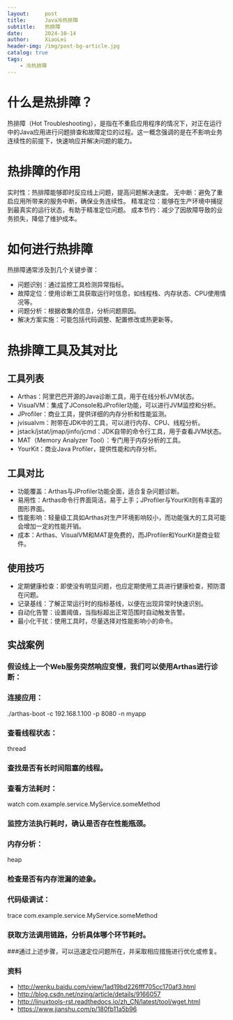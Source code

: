 ```yaml
---
layout:     post
title:      Java冷热排障
subtitle:   热排障
date:       2024-10-14
author:     XiaoLei
header-img: /img/post-bg-article.jpg
catalog: true
tags:
    - 冷热排障
---
```


# 什么是热排障？
热排障（Hot Troubleshooting），是指在不重启应用程序的情况下，对正在运行中的Java应用进行问题排查和故障定位的过程。这一概念强调的是在不影响业务连续性的前提下，快速响应并解决问题的能力。

# 热排障的作用
实时性：热排障能够即时反应线上问题，提高问题解决速度。
无中断：避免了重启应用所带来的服务中断，确保业务连续性。
精准定位：能够在生产环境中捕捉到最真实的运行状态，有助于精准定位问题。
成本节约：减少了因故障导致的业务损失，降低了维护成本。

# 如何进行热排障
热排障通常涉及到几个关键步骤：

- 问题识别：通过监控工具检测异常指标。
- 故障定位：使用诊断工具获取运行时信息，如线程栈、内存状态、CPU使用情况等。
- 问题分析：根据收集的信息，分析问题原因。
- 解决方案实施：可能包括代码调整、配置修改或热更新等。
# 热排障工具及其对比
## 工具列表
- Arthas：阿里巴巴开源的Java诊断工具，用于在线分析JVM状态。
- VisualVM：集成了JConsole和JProfiler功能，可以进行JVM监控和分析。
- JProfiler：商业工具，提供详细的内存分析和性能监测。
- jvisualvm：附带在JDK中的工具，可以进行内存、CPU、线程分析。
- jstack/jstat/jmap/jinfo/jcmd：JDK自带的命令行工具，用于查看JVM状态。
- MAT（Memory Analyzer Tool）：专门用于内存分析的工具。
- YourKit：商业Java Profiler，提供性能和内存分析。
## 工具对比
- 功能覆盖：Arthas与JProfiler功能全面，适合复杂问题诊断。
- 易用性：Arthas命令行界面简洁，易于上手；JProfiler与YourKit则有丰富的图形界面。
- 性能影响：轻量级工具如Arthas对生产环境影响较小，而功能强大的工具可能会增加一定的性能开销。
- 成本：Arthas、VisualVM和MAT是免费的，而JProfiler和YourKit是商业软件。
## 使用技巧
- 定期健康检查：即使没有明显问题，也应定期使用工具进行健康检查，预防潜在问题。
- 记录基线：了解正常运行时的指标基线，以便在出现异常时快速识别。
- 自动化告警：设置阈值，当指标超出正常范围时自动触发告警。
- 最小化干扰：使用工具时，尽量选择对性能影响小的命令。
## 实战案例
### 假设线上一个Web服务突然响应变慢，我们可以使用Arthas进行诊断：

### 连接应用：
./arthas-boot -c 192.168.1.100 -p 8080 -n myapp

### 查看线程状态：
thread

### 查找是否有长时间阻塞的线程。
### 查看方法耗时：
watch com.example.service.MyService.someMethod

### 监控方法执行耗时，确认是否存在性能瓶颈。

### 内存分析：
heap

### 检查是否有内存泄漏的迹象。

### 代码级调试：
trace com.example.service.MyService.someMethod

### 获取方法调用链路，分析具体哪个环节耗时。

###通过上述步骤，可以迅速定位问题所在，并采取相应措施进行优化或修复。



### 资料

- <http://wenku.baidu.com/view/1ad19bd226fff705cc170af3.html>
- <http://blog.csdn.net/nzing/article/details/9166057>
- <http://linuxtools-rst.readthedocs.io/zh_CN/latest/tool/wget.html>
- <https://www.jianshu.com/p/180fb11a5b96>
